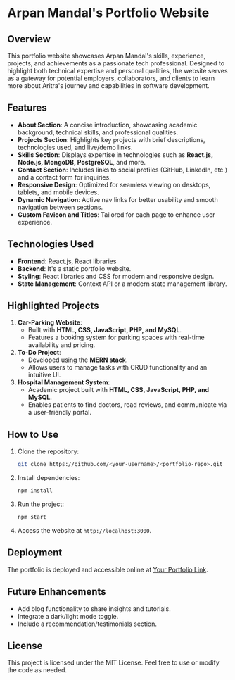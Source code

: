 # **Arpan Mandal's Portfolio Website**

## **Overview**
This portfolio website showcases Arpan Mandal's skills, experience, projects, and achievements as a passionate tech professional. Designed to highlight both technical expertise and personal qualities, the website serves as a gateway for potential employers, collaborators, and clients to learn more about Aritra's journey and capabilities in software development.

## **Features**
- **About Section**: A concise introduction, showcasing academic background, technical skills, and professional qualities.
- **Projects Section**: Highlights key projects with brief descriptions, technologies used, and live/demo links.
- **Skills Section**: Displays expertise in technologies such as **React.js, Node.js, MongoDB, PostgreSQL**, and more.
- **Contact Section**: Includes links to social profiles (GitHub, LinkedIn, etc.) and a contact form for inquiries.
- **Responsive Design**: Optimized for seamless viewing on desktops, tablets, and mobile devices.
- **Dynamic Navigation**: Active nav links for better usability and smooth navigation between sections.
- **Custom Favicon and Titles**: Tailored for each page to enhance user experience.

## **Technologies Used**
- **Frontend**: React.js, React libraries 
- **Backend**: It's a static portfolio website.
- **Styling**: React libraries and CSS for modern and responsive design.
- **State Management**: Context API or a modern state management library.

## **Highlighted Projects**
1. **Car-Parking Website**:
   - Built with **HTML, CSS, JavaScript, PHP, and MySQL**.
   - Features a booking system for parking spaces with real-time availability and pricing.
2. **To-Do Project**:
   - Developed using the **MERN stack**.
   - Allows users to manage tasks with CRUD functionality and an intuitive UI.
3. **Hospital Management System**:
   - Academic project built with **HTML, CSS, JavaScript, PHP, and MySQL**.
   - Enables patients to find doctors, read reviews, and communicate via a user-friendly portal.

## **How to Use**
1. Clone the repository:
   ```bash
   git clone https://github.com/<your-username>/<portfolio-repo>.git
   ```
2. Install dependencies:
   ```bash
   npm install
   ```
3. Run the project:
   ```bash
   npm start
   ```
4. Access the website at `http://localhost:3000`.

## **Deployment**
The portfolio is deployed and accessible online at [Your Portfolio Link](https://your-portfolio-link.com).

## **Future Enhancements**
- Add blog functionality to share insights and tutorials.
- Integrate a dark/light mode toggle.
- Include a recommendation/testimonials section.

## **License**
This project is licensed under the MIT License. Feel free to use or modify the code as needed.

